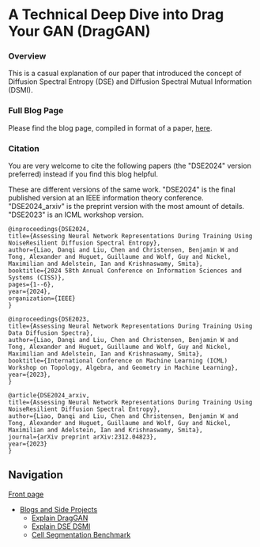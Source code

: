 # A Technical Deep Dive into Drag Your GAN (DragGAN)

### Overview
This is a casual explanation of our paper that introduced the concept of Diffusion Spectral Entropy (DSE) and Diffusion Spectral Mutual Information (DSMI).

### Full Blog Page
Please find the blog page, compiled in format of a paper, [here](https://chenliu-1996.github.io/blogs/Explain_DSE_DSMI/main.pdf).


### Citation
You are very welcome to cite the following papers (the "DSE2024" version preferred) instead if you find this blog helpful.

These are different versions of the same work. "DSE2024" is the final published version at an IEEE information
theory conference. "DSE2024_arxiv" is the preprint version with the most amount of details. "DSE2023" is an ICML workshop version.

```
@inproceedings{DSE2024,
title={Assessing Neural Network Representations During Training Using NoiseResilient Diffusion Spectral Entropy},
author={Liao, Danqi and Liu, Chen and Christensen, Benjamin W and Tong, Alexander and Huguet, Guillaume and Wolf, Guy and Nickel, Maximilian and Adelstein, Ian and Krishnaswamy, Smita},
booktitle={2024 58th Annual Conference on Information Sciences and Systems (CISS)},
pages={1--6},
year={2024},
organization={IEEE}
}

@inproceedings{DSE2023,
title={Assessing Neural Network Representations During Training Using Data Diffusion Spectra},
author={Liao, Danqi and Liu, Chen and Christensen, Benjamin W and Tong, Alexander and Huguet, Guillaume and Wolf, Guy and Nickel, Maximilian and Adelstein, Ian and Krishnaswamy, Smita},
booktitle={International Conference on Machine Learning (ICML) Workshop on Topology, Algebra, and Geometry in Machine Learning},
year={2023},
}

@article{DSE2024_arxiv,
title={Assessing Neural Network Representations During Training Using NoiseResilient Diffusion Spectral Entropy},
author={Liao, Danqi and Liu, Chen and Christensen, Benjamin W and Tong, Alexander and Huguet, Guillaume and Wolf, Guy and Nickel, Maximilian and Adelstein, Ian and Krishnaswamy, Smita},
journal={arXiv preprint arXiv:2312.04823},
year={2023}
}
```

## Navigation

[Front page](https://chenliu-1996.github.io/)
  - [Blogs and Side Projects](https://chenliu-1996.github.io/blogs/)
    - [Explain DragGAN](https://chenliu-1996.github.io/blogs/ExplainDragGAN/)
    - [Explain DSE DSMI](https://chenliu-1996.github.io/blogs/Explain_DSE_DSMI/)
    - [Cell Segmentation Benchmark](https://chenliu-1996.github.io/blogs/CellSegBenchmark/)
